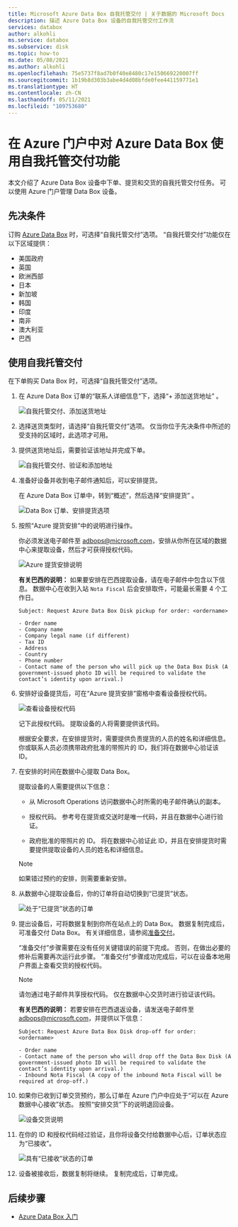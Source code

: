 ```yaml
---
title: Microsoft Azure Data Box 自我托管交付 | 关于数据的 Microsoft Docs
description: 描述 Azure Data Box 设备的自我托管交付工作流
services: databox
author: alkohli
ms.service: databox
ms.subservice: disk
ms.topic: how-to
ms.date: 05/08/2021
ms.author: alkohli
ms.openlocfilehash: 75e5737f8ad7b0f40e8480c17e150669220007ff
ms.sourcegitcommit: 1b19b8d303b3abe4d4d08bfde0fee441159771e1
ms.translationtype: HT
ms.contentlocale: zh-CN
ms.lasthandoff: 05/11/2021
ms.locfileid: "109753680"
---
```

# <a name="use-self-managed-shipping-for-azure-data-box-in-the-azure-portal"></a>在 Azure 门户中对 Azure Data Box 使用自我托管交付功能

本文介绍了 Azure Data Box 设备中下单、提货和交货的自我托管交付任务。 可以使用 Azure 门户管理 Data Box 设备。

## <a name="prerequisites"></a>先决条件

订购 [Azure Data Box](data-box-deploy-ordered.md) 时，可选择“自我托管交付”选项。 “自我托管交付”功能仅在以下区域提供：

* 美国政府
* 英国
* 欧洲西部
* 日本
* 新加坡
* 韩国
* 印度
* 南非
* 澳大利亚
* 巴西

## <a name="use-self-managed-shipping"></a>使用自我托管交付

在下单购买 Data Box 时，可选择“自我托管交付”选项。

1. 在 Azure Data Box 订单的“联系人详细信息”下，选择“+ 添加送货地址” 。
 
   ![自我托管交付、添加送货地址](media\data-box-portal-customer-managed-shipping\choose-self-managed-shipping-1.png)

2. 选择送货类型时，请选择“自我托管交付”选项。 仅当你位于先决条件中所述的受支持的区域时，此选项才可用。

3. 提供送货地址后，需要验证该地址并完成下单。

   ![自我托管交付、验证和添加地址](media\data-box-portal-customer-managed-shipping\choose-self-managed-shipping-2.png)

4. 准备好设备并收到电子邮件通知后，可以安排提货。

   在 Azure Data Box 订单中，转到“概述”，然后选择“安排提货” 。

   ![Data Box 订单、安排提货选项](media\data-box-portal-customer-managed-shipping\data-box-portal-schedule-pickup-01.png)

5. 按照“Azure 提货安排”中的说明进行操作。

   你必须发送电子邮件至 [adbops@microsoft.com](mailto:adbops@microsoft.com)，安排从你所在区域的数据中心来提取设备，然后才可获得授权代码。

   ![Azure 提货安排说明](media\data-box-portal-customer-managed-shipping\data-box-portal-schedule-pickup-email-01.png)

   **有关巴西的说明：** 如果要安排在巴西提取设备，请在电子邮件中包含以下信息。 数据中心在收到入站 `Nota Fiscal` 后会安排取件，可能最长需要 4 个工作日。

   ```
   Subject: Request Azure Data Box Disk pickup for order: <ordername>

   - Order name
   - Company name
   - Company legal name (if different) 
   - Tax ID 
   - Address 
   - Country 
   - Phone number 
   - Contact name of the person who will pick up the Data Box Disk (A government-issued photo ID will be required to validate the contact’s identity upon arrival.)   
   ```

6. 安排好设备提货后，可在“Azure 提货安排”窗格中查看设备授权代码。

   ![查看设备授权代码](media\data-box-portal-customer-managed-shipping\data-box-portal-auth-01b.png)

   记下此授权代码。 提取设备的人将需要提供该代码。

   根据安全要求，在安排提货时，需要提供负责提货的人员的姓名和详细信息。 你或联系人员必须携带政府批准的带照片的 ID，我们将在数据中心验证该 ID。

7. 在安排的时间在数据中心提取 Data Box。

   提取设备的人需要提供以下信息：

   * 从 Microsoft Operations 访问数据中心时所需的电子邮件确认的副本。

   * 授权代码。 参考号在提货或交送时是唯一代码，并且在数据中心进行验证。

   * 政府批准的带照片的 ID。 将在数据中心验证此 ID，并且在安排提货时需要提供提取设备的人员的姓名和详细信息。

   > [!NOTE]
   > 如果错过预约的安排，则需要重新安排。

8. 从数据中心提取设备后，你的订单将自动切换到“已提货”状态。

    ![处于“已提货”状态的订单](media\data-box-portal-customer-managed-shipping\data-box-portal-picked-up-boxed-01.png)

9. 提出设备后，可将数据复制到你所在站点上的 Data Box。 数据复制完成后，可准备交付 Data Box。 有关详细信息，请参阅[准备交付](data-box-deploy-picked-up.md#prepare-to-ship)。

   “准备交付”步骤需要在没有任何关键错误的前提下完成。 否则，在做出必要的修补后需要再次运行此步骤。 “准备交付”步骤成功完成后，可以在设备本地用户界面上查看交货的授权代码。

   > [!NOTE]
   > 请勿通过电子邮件共享授权代码。 仅在数据中心交货时进行验证该代码。

   **有关巴西的说明：** 若要安排在巴西退返设备，请发送电子邮件至 [adbops@microsoft.com](mailto:adbops@microsoft.com)，并提供以下信息：

   ```
   Subject: Request Azure Data Box Disk drop-off for order: <ordername>

   - Order name
   - Contact name of the person who will drop off the Data Box Disk (A government-issued photo ID will be required to validate the contact’s identity upon arrival.) 
   - Inbound Nota Fiscal (A copy of the inbound Nota Fiscal will be required at drop-off.)   
   ```

10. 如果你已收到订单交货预约，那么订单在 Azure 门户中应处于“可以在 Azure 数据中心接收”状态。 按照“安排交货”下的说明退回设备。

    ![设备交货说明](media\data-box-portal-customer-managed-shipping\data-box-portal-received-complete-02b.png)

11. 在你的 ID 和授权代码经过验证，且你将设备交付给数据中心后，订单状态应为“已接收”。

    ![具有“已接收”状态的订单](media\data-box-portal-customer-managed-shipping\data-box-portal-received-complete-01.png)

12. 设备被接收后，数据复制将继续。 复制完成后，订单完成。

## <a name="next-steps"></a>后续步骤

* [Azure Data Box 入门](data-box-quickstart-portal.md)
